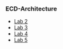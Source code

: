 ﻿### ECD-Architecture
 
 * [Lab 2](https://github.com/Nikiroiduk/ECD-Architecture/tree/main/LAB2)
 * [Lab 3](https://github.com/Nikiroiduk/ECD-Architecture/tree/main/LAB3)
 * [Lab 4](https://github.com/Nikiroiduk/ECD-Architecture/tree/main/LAB4)
 * [Lab 5](https://github.com/Nikiroiduk/ECD-Architecture/tree/main/LAB5)

